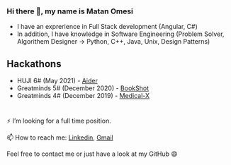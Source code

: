 ### Hi there 👋, my name is Matan Omesi
- I have an exprerience in Full Stack development (Angular, C#)
- In addition, I have knowledge in Software Engineering (Problem Solver, Algorithem Designer -> Python, C++, Java, Unix, Design Patterns)

## Hackathons
- HUJI       6# (May 2021)      - [Aider](https://github.com/nbarkoch/Aider-Chat)
- Greatminds 5# (December 2020) - [BookShot](https://github.com/nbarkoch/BookShot_alpha)
- Greatminds 4# (December 2019) - [Medical-X](https://github.com/matan1346/Medical-X)

#
⚡ I’m looking for a full time position.

📫 How to reach me: [Linkedin](https://www.linkedin.com/in/matan-omesi/), [Gmail](mailto:matan.omesi@gmail.com)


Feel free to contact me or just have a look at my GitHub 😄

<!--
**matan1346/matan1346** is a ✨ _special_ ✨ repository because its `README.md` (this file) appears on your GitHub profile.

Here are some ideas to get you started:

- 🔭 I’m currently working on ...
- 🌱 I’m currently learning ...
- 👯 I’m looking to collaborate on ...
- 🤔 I’m looking for help with ...
- 💬 Ask me about ...
- 📫 How to reach me: ...
- 😄 Pronouns: ...
- ⚡ Fun fact: ...
-->
